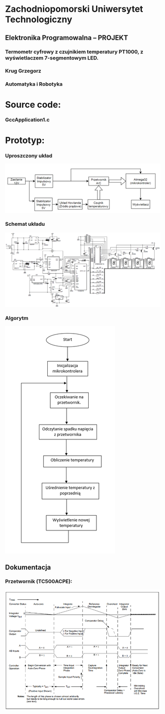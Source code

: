 # Zachodniopomorski Uniwersytet Technologiczny
## Elektronika Programowalna – PROJEKT

### Termometr cyfrowy z czujnikiem temperatury PT1000, z wyświetlaczem 7-segmentowym LED.

### Krug Grzegorz

### Automatyka i Robotyka

# Source code:
### GccApplication1.c

# Prototyp:

### Uproszczony układ
![uklad](/doc/uklad.png)

### Schemat układu
![Scheme](/doc/schemat.png)

### Algorytm
![Algorytm](/doc/algorytm.png)

## Dokumentacja
### Przetwornik (TC500ACPE):
![Przetwornik](/doc/przetwornik.png)
